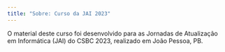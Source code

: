 ```yaml
---
title: "Sobre: Curso da JAI 2023"
---
```


O material deste curso foi desenvolvido para as Jornadas de Atualização em Informática (JAI) do CSBC 2023, realizado em João Pessoa, PB.


